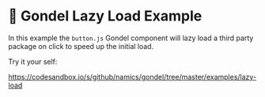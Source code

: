 # 🚡 Gondel Lazy Load Example

In this example the `button.js` Gondel component will lazy load a third party package on click
to speed up the initial load.

Try it your self:

https://codesandbox.io/s/github/namics/gondel/tree/master/examples/lazy-load
